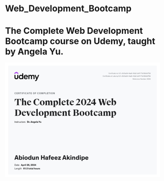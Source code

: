 # Web_Development_Bootcamp
# The Complete Web Development Bootcamp course on Udemy, taught by Angela Yu.
![Certificate of Completion](https://github.com/Swaggerlish/Web_Development_Bootcamp/blob/9b5cb87768202116f0793167cde5f7c53f1c7cfe/Web_development.jpg)
